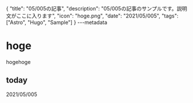 {
  "title": "05/005の記事",
  "description": "05/005の記事のサンプルです。説明文がここに入ります",
  "icon": "hoge.png",
  "date": "2021/05/005",
  "tags": ["Astro", "Hugo", "Sample"]
}
---metadata

# hoge
hogehoge

## today
2021/05/005